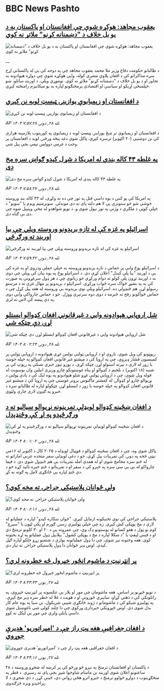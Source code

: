 # BBC News Pashto## [یعقوب مجاهد: هوکړه شوې چې افغانستان او پاکستان به د یو بل خلاف د "دښمنانه کړنو" ملاتړ نه کوي](https://www.bbc.co.uk/pashto/live/c4gp5p4yzy9t?at_medium=RSS&at_campaign=rss?at_campaign=githubrss)![یعقوب مجاهد: هوکړه شوې چې افغانستان او پاکستان به د یو بل خلاف د "دښمنانه کړنو" ملاتړ نه کوي](https://ichef.bbci.co.uk/ace/standard/240/cpsprodpb/657b/live/4f8f9420-acf5-11f0-b8cc-151f3d48cffd.jpg)__د طالبانو حکومت دفاع وزیر ملا محمد یعقوب مجاهد چې په دوحه کې یې له پاکستاني‌ اړخ سره مذاکراتو کې د افغان پلاوي مشري کوله، وايي هوکړه شوې چې دواړه هېوادونه به تجاوز او د یو بل خلاف د "دښمنانه کړنو" ملاتړ نه کوي.
نوموړي‌ ویلي، د اوربند ساتلو، ښو خپلمنځي اړیکو او سیاسي او اقتصادي پرمختګونو لپاره به یو میکانیزم رامنځته کېږي.## [د افغانستان او زېمبابوې يوازينۍ ټېسټ لوبه نن کېږي ](https://www.bbc.com/pashto/articles/cwyp739x84wo?at_medium=RSS&at_campaign=rss?at_campaign=githubrss)![د افغانستان او زېمبابوې يوازينۍ ټېسټ لوبه نن کېږي ](https://ichef.bbci.co.uk/ace/ws/240/cpsprodpb/9688/live/3c9a4f10-ad75-11f0-aa13-0b0479f6f42a.jpg)_AP ۱۴۰۴ تله ۲۸, دونۍ ۷:۵۷:۲۸_د افغانستان او زېمبابوې تر منځ يوزاينۍ ټېسټ لوبه د زېمبابوې په کوربتوب پلازمېنه هرارې کې نن دوشنبې (۲۰ اکټوبر) ترسره کېږي. ټاکل شوې دغه پنځه ورځنۍ لوبه د افغانستان پر وخت د غرمې دوولس نیمې بجې پيل شي.## [په غلطه ۴۳ کاله بندي له امریکا د شړل کېدو ګواښ سره مخ دی](https://www.bbc.com/pashto/articles/c07mk8078vlo?at_medium=RSS&at_campaign=rss?at_campaign=githubrss)![په غلطه ۴۳ کاله بندي له امریکا د شړل کېدو ګواښ سره مخ دی](https://ichef.bbci.co.uk/ace/ws/240/cpsprodpb/5386/live/a103bdb0-ac30-11f0-969d-e546dac1b2a4.jpg)_AP ۱۴۰۴ تله ۲۸, دونۍ ۷:۵۸:۲۷_په امریکا کې يو کس د يوه داسې قتل په تور چې ده نه وکړی، له ۴۳ کاله بند وروسته خوشی شو خو ستونزې یې لا هم دلته پای نه دی موندلی. سوبرمنيم  وېډم يا "سوبو" د خپلې کوټې د ملګري د وژنې په تور نيول شوی و، د نويو شواهدو له مخې وپتېيل شوه چې دی بې ګناه دی.## [اسرائیلو په غزه کې له تازه بریدونو وروسته ويلي چې بيا اوربند ته ورګرځي](https://www.bbc.com/pashto/articles/cn97gz9wzyxo?at_medium=RSS&at_campaign=rss?at_campaign=githubrss)![اسرائیلو په غزه کې له تازه بریدونو وروسته ويلي چې بيا اوربند ته ورګرځي](https://ichef.bbci.co.uk/ace/ws/240/cpsprodpb/0ff5/live/aa04c280-ad46-11f0-b2a1-6f537f66f9aa.jpg)_AP ۱۴۰۴ تله ۲۸, دونۍ ۷:۵۹:۴۲_د اسرائیلو پوځ وايي پر حماس د تازه بریدونو وروسته به خپلې حملې ودروي او په غزه کې یې د اوربند "بیا پلي کېدل" اعلان کړي دي. د اسرائیلو پوځ په یوه بیان کې ویلي چې دوی به د اوربند تړون پلي کولو ته دوام ورکړي خو زياتوي چې د هر ډول سرغړونې په صورت کې به په بشپړ ځواک سره ځواب ورکړي. اسرائیلو د بریدونو پر مهال غزې ته د مرستو رسولو لړۍ هم ځنډولې ده. اسرائیلو ويلي نوي بریدونه یې وروسته له هغه پیل کړل چې د حماس ځواکونو رفح ته څېرمه د دوی دوه سرتېري ووژل. خو د حماس چارواکي وايي دوی په دې پېښه کې لاس نه لري.## [شل اروپايي هېوادونه وايي د غیرقانوني افغان کډوالو ایستلو لړۍ دې چټکه شي](https://www.bbc.com/pashto/articles/cqjwzn42r81o?at_medium=RSS&at_campaign=rss?at_campaign=githubrss)![شل اروپايي هېوادونه وايي د غیرقانوني افغان کډوالو ایستلو لړۍ دې چټکه شي](https://ichef.bbci.co.uk/ace/ws/240/cpsprodpb/f299/live/484b47b0-acd5-11f0-ba75-093eca1ac29b.jpg)_AP ۱۴۰۴ تله ۲۸, دونۍ ۸:۰۲:۲۴_رپوټونو کې ویل شوي، ناروې او د اروپايي ټولنې نولس غړي هېوادونه د اروپايي ټولنې پر کمېسیون فشار ډېروي، چې په اروپا کې د مېشتو غیر قانوني افغان کډوالو په خپله خوښه یا زور له لارې د بېرته استولو لړۍ چټکه کړي.
د یورو نیوز خبري شبکې په رپوټ کې پر شنبه (۱۸ اکتوبر) د بلجیم د کډوالو او پناه غوښتونکو چارو وزیرې انیلین وان بوسویت له قوله ویل شوي، چې د اروپايي ټولنې غړو شلو هېوادونو په یوه لیک کې د یادې ټولنې د نړیوالو چارو او کډوالۍ له کمشنر ماګنوس برونر غوښتي چې په اروپا کې د مېشتو غیر قانوني افغان کډوالو په خپله خوښه یا زور د ایستلو لړۍ چټکولو لپاره له طالبانو سره د خبرو په ګډون لارې چارې ولټوي.## [د افغان ښځینه کډوالو لوبډلې تمرینونه نړیوالو سیالیو ته د ورګرځېدو په لړ کې وځنډېدل](https://www.bbc.com/pashto/articles/cy5qldg9vgko?at_medium=RSS&at_campaign=rss?at_campaign=githubrss)![د افغان ښځینه کډوالو لوبډلې تمرینونه نړیوالو سیالیو ته د ورګرځېدو په لړ کې وځنډېدل](https://ichef.bbci.co.uk/ace/ws/240/cpsprodpb/6a99/live/21c39760-ab5d-11f0-aa13-0b0479f6f42a.jpg)_AP ۱۴۰۴ تله ۲۸, دونۍ ۸:۰۱:۰۲_ټاکل شوې وه، چې د افغان ښځینه کډوالو د فوټبال لوبډله د ۲۰۲۵ کال د اکتوبر له ۱۶مې نېټې څخه په دوبۍ کې تمرینات پیل کړي، خو د دغې لوبډلې سفر متحده عربي اماراتو ته له ځنډ سره مخامخ شوی او له همدې امله تمرینات یې هم ځنډول شوي دي.
د فیفا چارواکو له بي بي سي سره په خبرو کې د سفر او د تمریناتو د ځنډ خبره تائید کړه خو د دې ځنډ لپاره یې ځانګړی لامل په ګوته نه کړ.## [ ولې ځوانان پلاستيکي جراحۍ ته مخه کوي؟](https://www.bbc.com/pashto/articles/cgqly52zdklo?at_medium=RSS&at_campaign=rss?at_campaign=githubrss)![ ولې ځوانان پلاستيکي جراحۍ ته مخه کوي؟](https://ichef.bbci.co.uk/ace/ws/240/cpsprodpb/093e/live/8c737020-ab59-11f0-b2a1-6f537f66f9aa.jpg)_AP ۱۴۰۴ تله ۲۸, دونۍ ۸:۰۶:۱۶_پلاستیکي جراحي کې نوي‌ تخنیکونه ازمایل کېږي. "ځوان ښکاره کېدو" لپاره د عملیاتو له لارې د مخ پوټکی کش کېږي.
زه چې خپلې ټولنیزې رسنۍ ګورم او پکې لټون یا "سیرچ" کوم نو ټول د هغو کسانو له پوستونو ډک وي، چې عمرونه یې د ۲۰ او ۳۰ کلونو ترمنځ دي او د فېس لېفټ یا "د ښکلا لپاره د مخ د پوټکي کشول"  بېلابېل ډول عملیاتو په اړه بحثونه کوي.
هغه وختونه تېر شوي، چې دا ډول عملیاتونه یوازې د شتمنو زړو خلکو لپاره ګڼل کېدې. اوس ډېر ځوانان دا ډول پلاستیکي جراحۍ ته تیار دي.## [پر انټرنېټ د ماشوم انځور خپرول څه خطرونه لري؟](https://www.bbc.com/pashto/articles/cx2lv7jxnzeo?at_medium=RSS&at_campaign=rss?at_campaign=githubrss)![پر انټرنېټ د ماشوم انځور خپرول څه خطرونه لري؟](https://ichef.bbci.co.uk/ace/ws/240/cpsprodpb/f5e7/live/71af4110-87fa-11f0-84c8-99de564f0440.jpg)_AP ۱۴۰۴ تله ۲۷, يونۍ ۸:۴۳:۴۳_د نویو څېړنو پر اساس، هغه ماشومان چې مور او پلار یې عکسونه پر انټرنېټ خپروي، په راتلونکي کې د ذهني کړاو، سایبري ځورونې او د هویت د غلا له خطر سره ډېر مخ کېږي.
په ټولنیزو شبکو کې د ماشومانو د ژوند ځانګړې شېبې شریکول، نن سبا په یوه عام کار بدل شوی دی. اوس څېړونکي خبرداری ورکوي چې دا چلند کولی شي ناغوښتل شوې داسې پایلې ولري چې موږ یې اټکل نه کوو.## [د افغان جغرافیې هغه پټ راز چې د 'امپراتوریو' هدیرې جوړوي](https://www.bbc.com/pashto/articles/cwyk126vwx2o?at_medium=RSS&at_campaign=rss?at_campaign=githubrss)![د افغان جغرافیې هغه پټ راز چې د 'امپراتوریو' هدیرې جوړوي](https://ichef.bbci.co.uk/ace/ws/240/cpsprodpb/86e5/live/569a6cb0-ab36-11f0-b2a1-6f537f66f9aa.jpg)_AP ۱۴۰۴ تله ۲۷, يونۍ ۸:۴۴:۱۶_د پاکستان او افغانستان ترمنځ په تېرو څو ورځو کې پر کرښه له شخړو وروسته د ۴۸ ساعتونو اعلان شوی اوربند نن ماښام شاوخوا شپږ بجې پای ته رسېږي. د قطر په منځګړیتوب د دواړو خواوو ترمنځ د خبرو اترو هڅې روانې دي، ځینې کړۍ د دې شخړې د لا پراخېدو وېره څرګندوي.
